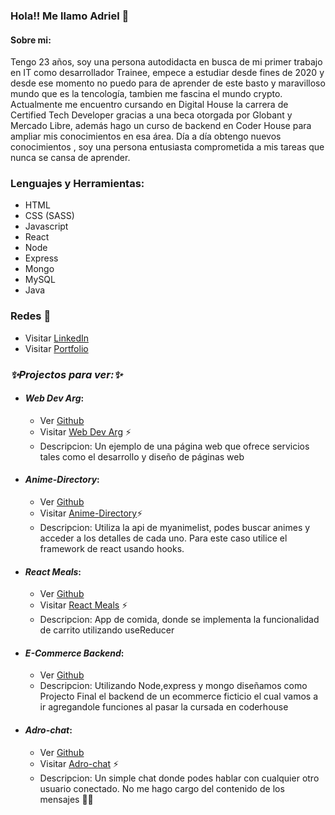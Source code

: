 ### Hola!! Me llamo Adriel 👋

#### Sobre mi:
Tengo 23 años, soy una persona autodidacta en busca de mi primer trabajo en IT como desarrollador Trainee, empece a estudiar desde fines de 2020 y desde ese momento no puedo para de aprender de este basto y maravilloso mundo que es la tencología, tambien me fascina el mundo crypto. Actualmente me encuentro cursando en Digital House la carrera de Certified Tech Developer gracias a una beca otorgada por Globant y Mercado Libre, además hago un curso de backend en Coder House para ampliar mis conocimientos en esa área. Día a día obtengo nuevos conocimientos , soy una persona entusiasta comprometida a mis tareas que nunca se cansa de aprender.

### Lenguajes y Herramientas:
 * HTML
 * CSS (SASS)
 * Javascript
 * React
 * Node
 * Express
 * Mongo
 * MySQL
 * Java

### Redes 💬
 * Visitar [LinkedIn](https://www.linkedin.com/in/adriel-gomez/)
  * Visitar [Portfolio](https://adrielgomez.netlify.app/)

### *✨Projectos para ver:✨*
* #### ***Web Dev Arg***:
   * Ver [Github](https://github.com/AdrielIg/WebDevArg)
  * Visitar [Web Dev Arg](https://webdevarg.netlify.app/) ⚡
  * Descripcion: Un ejemplo de una página web que ofrece servicios tales como el desarrollo y diseño de páginas web
* #### ***Anime-Directory***:
   * Ver [Github](https://github.com/AdrielIg/Anime-directory-React)
  * Visitar [Anime-Directory](https://anime-directory.netlify.app/)⚡ 
  * Descripcion: Utiliza la api de myanimelist, podes buscar animes y acceder a los detalles de cada uno. Para este caso utilice el framework de react usando hooks.
* #### ***React Meals***:
   * Ver [Github](https://github.com/AdrielIg/ReactMeals)
  * Visitar [React Meals](https://meals-react.netlify.app/) ⚡
  * Descripcion: App de comida, donde se implementa la funcionalidad de carrito utilizando useReducer
* #### ***E-Commerce Backend***:
   * Ver [Github](https://github.com/AdrielIg/E-commerce-Backend)
  * Descripcion: Utilizando Node,express y mongo diseñamos como Projecto Final el backend de un ecommerce ficticio el cual vamos a ir agregandole funciones al pasar la cursada en coderhouse
* #### ***Adro-chat***:
  * Ver [Github](https://github.com/AdrielIg/Adro-chat)
  * Visitar [Adro-chat](https://adro-chat.netlify.app) ⚡
  * Descripcion: Un simple chat donde podes hablar con cualquier otro usuario conectado. No me hago cargo del contenido de los mensajes :eyes::eyes:


<!--
**AdrielIg/AdrielIg** is a ✨ _special_ ✨ repository because its `README.md` (this file) appears on your GitHub profile.

Here are some ideas to get you started:

- 🔭 I’m currently working on ...
- 🌱 I’m currently learning ...
- 👯 I’m looking to collaborate on ...
- 🤔 I’m looking for help with ...
- 💬 Ask me about ...
-  How to reach me: ...
- 😄 Pronouns: ...
- ⚡ Fun fact: ...
-->
